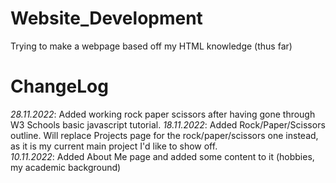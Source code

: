# Website_Development
Trying to make a webpage based off my HTML knowledge (thus far)
# ChangeLog
*28.11.2022*: Added working rock paper scissors after having gone through W3 Schools basic javascript tutorial.
*18.11.2022*: Added Rock/Paper/Scissors outline. Will replace Projects page for the rock/paper/scissors one instead, as it is my current main project I'd like to show off. \
*10.11.2022*: Added About Me page and added some content to it (hobbies, my academic background)
